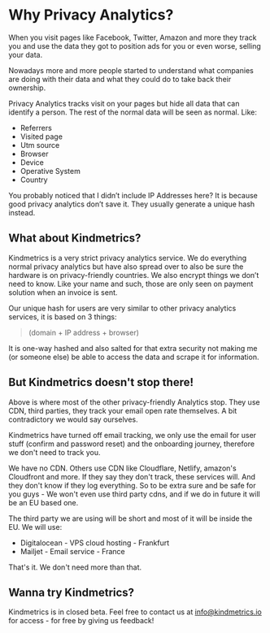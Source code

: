 # Why Privacy Analytics?

When you visit pages like Facebook, Twitter, Amazon and more they track you and use the data they got to position ads for you or even worse, selling your data.

Nowadays more and more people started to understand what companies are doing with their data and what they could do to take back their ownership.

Privacy Analytics tracks visit on your pages but hide all data that can identify a person. The rest of the normal data will be seen as normal. Like:

* Referrers
* Visited page
* Utm source
* Browser
* Device
* Operative System
* Country

You probably noticed that I didn’t include IP Addresses here? It is because good privacy analytics don’t save it. They usually generate a unique hash instead.

## What about Kindmetrics?
Kindmetrics is a very strict privacy analytics service. We do everything normal privacy analytics but have also spread over to also be sure the hardware is on privacy-friendly countries. We also encrypt things we don’t need to know. Like your name and such, those are only seen on payment solution when an invoice is sent.

Our unique hash for users are very similar to other privacy analytics services, it is based on 3 things:
> (domain + IP address + browser)

It is one-way hashed and also salted for that extra security not making me (or someone else) be able to access the data and scrape it for information.

## But Kindmetrics doesn't stop there!
Above is where most of the other privacy-friendly Analytics stop. They use CDN, third parties, they track your email open rate themselves. A bit contradictory we would say ourselves.

Kindmetrics have turned off email tracking, we only use the email for user stuff (confirm and password reset) and the onboarding journey, therefore we don't need to track you.

We have no CDN. Others use CDN like Cloudflare, Netlify, amazon's Cloudfront and more. If they say they don't track, these services will. And they don't know if they log everything. So to be extra sure and be safe for you guys - We won't even use third party cdns, and if we do in future it will be an EU based one.

The third party we are using will be short and most of it will be inside the EU.
We will use:
* Digitalocean - VPS cloud hosting - Frankfurt
* Mailjet - Email service - France

That's it. We don't need more than that.

## Wanna try Kindmetrics?
Kindmetrics is in closed beta. Feel free to contact us at info@kindmetrics.io for access - for free by giving us feedback!
